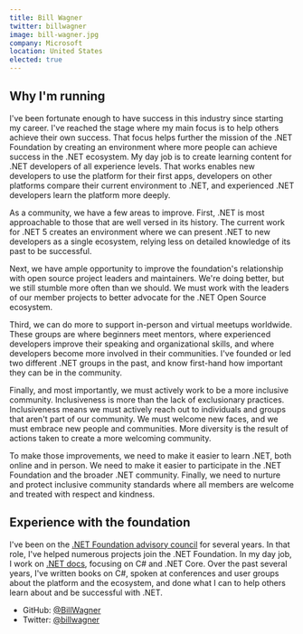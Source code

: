 ```yaml
---
title: Bill Wagner
twitter: billwagner
image: bill-wagner.jpg
company: Microsoft
location: United States
elected: true
---
```


## Why I'm running

I've been fortunate enough to have success in this industry since starting my career. I've reached the stage where my main focus is to help others achieve their own success. That focus helps further the mission of the .NET Foundation by creating an environment where more people can achieve success in the .NET ecosystem. My day job is to create learning content for .NET developers of all experience levels. That works enables new developers to use the platform for their first apps, developers on other platforms compare their current environment to .NET, and experienced .NET developers learn the platform more deeply.

As a community, we have a few areas to improve. First, .NET is most approachable to those that are well versed in its history. The current work for .NET 5 creates an environment where we can present .NET to new developers as a single ecosystem, relying less on detailed knowledge of its past to be successful.

Next, we have ample opportunity to improve the foundation's relationship with open source project leaders and maintainers. We're doing better, but we still stumble more often than we should. We must work with the leaders of our member projects to better advocate for the .NET Open Source ecosystem.

Third, we can do more to support in-person and virtual meetups worldwide. These groups are where beginners meet mentors, where experienced developers improve their speaking and organizational skills, and where developers become more involved in their communities. I've founded or led two different .NET groups in the past, and know first-hand how important they can be in the community.

Finally, and most importantly, we must actively work to be a more inclusive community. Inclusiveness is more than the lack of exclusionary practices. Inclusiveness means we must actively reach out to individuals and groups that aren't part of our community. We must welcome new faces, and we must embrace new people and communities. More diversity is the result of actions taken to create a more welcoming community.

To make those improvements, we need to make it easier to learn .NET, both online and in person. We need to make it easier to participate in the .NET Foundation and the broader .NET community. Finally, we need to nurture and protect inclusive community standards where all members are welcome and treated with respect and kindness.

## Experience with the foundation

I've been on the [.NET Foundation advisory council](https://dotnetfoundation.org/about/board-of-directors#advisory-council) for several years. In that role, I've helped numerous projects join the .NET Foundation. In my day job, I work on [.NET docs](https://docs.microsoft.com/dotnet), focusing on C# and .NET Core. Over the past several years, I've written books on C#, spoken at conferences and user groups about the platform and the ecosystem, and done what I can to help others learn about and be successful with .NET.

- GitHub: [@BillWagner](https://github.com/BillWagner)
- Twitter: [@billwagner](https://twitter.com/billwagner)
